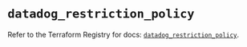 # `datadog_restriction_policy`

Refer to the Terraform Registry for docs: [`datadog_restriction_policy`](https://registry.terraform.io/providers/datadog/datadog/3.49.0/docs/resources/restriction_policy).
